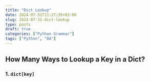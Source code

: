 ```yaml
---
title: "Dict Lookup"
date: 2024-07-31T11:27:35+02:00
slug: 2024-07-31-dict-lookup
type: posts
draft: true
categories: ["Python Grammar"]
tags: ["Python", "OA"]
---
```


## How Many Ways to Lookup a Key in a Dict?

### 1. `dict[key]`

